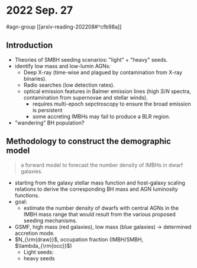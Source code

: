 # 2022 Sep. 27
#agn-group [[arxiv-reading-202208#^cfb98a]]

## Introduction 
- Theories of SMBH seeding scenarios: "light" + "heavy" seeds.
- identify low mass and low-lumin AGNs: 
	- Deep X-ray (time-wise and plagued by contamination from X-ray binaries).
	- Radio searches (low detection rates).
	- optical emission features in Balmer emission lines (high $S/N$ spectra, contamination from supernovae and stellar winds).
		- requires multi-epoch sepctroscopy to ensure the broad emission is persistent
		- some accreting IMBHs may fail to produce a BLR region.
- "wandering" BH population?


## Methodology to construct the demographic model
> a forward model to forecast the number density of IMBHs in dwarf galaxies.
- starting from the galaxy stellar mass function and host-galaxy scaling relations to derive the corresponding BH mass and AGN luminosity functions.
- goal: 
	- estimate the number density of dwarfs with central AGNs in the IMBH mass range that would result from the various proposed seeding mechanisms.
- GSMF, high mass (red galaxies), low mass (blue galaxies) -> determined accretion mode.
- $N_{\rm{draw}}$, occupation fraction (IMBH/SMBH, $\lambda_{\rm{occ}}$)
	- Light seeds: 
	- heavy seeds
